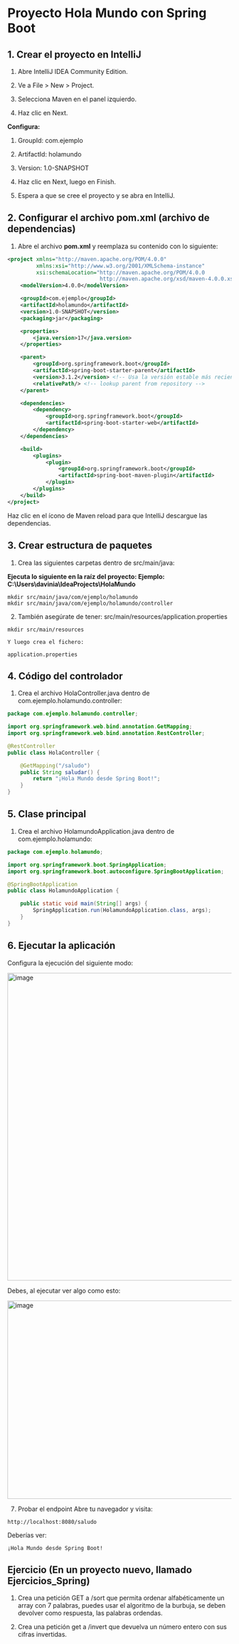 # Proyecto Hola Mundo con Spring Boot

## 1. Crear el proyecto en IntelliJ

1. Abre IntelliJ IDEA Community Edition.

2. Ve a File > New > Project.

3. Selecciona Maven en el panel izquierdo.

4. Haz clic en Next.

**Configura:**

1. GroupId: com.ejemplo

2. ArtifactId: holamundo

3. Version: 1.0-SNAPSHOT

4. Haz clic en Next, luego en Finish.

5. Espera a que se cree el proyecto y se abra en IntelliJ.

## 2. Configurar el archivo pom.xml (archivo de dependencias)

1. Abre el archivo **pom.xml** y reemplaza su contenido con lo siguiente:

```xml
<project xmlns="http://maven.apache.org/POM/4.0.0"
         xmlns:xsi="http://www.w3.org/2001/XMLSchema-instance"
         xsi:schemaLocation="http://maven.apache.org/POM/4.0.0
                             http://maven.apache.org/xsd/maven-4.0.0.xsd">
    <modelVersion>4.0.0</modelVersion>

    <groupId>com.ejemplo</groupId>
    <artifactId>holamundo</artifactId>
    <version>1.0-SNAPSHOT</version>
    <packaging>jar</packaging>

    <properties>
        <java.version>17</java.version>
    </properties>

    <parent>
        <groupId>org.springframework.boot</groupId>
        <artifactId>spring-boot-starter-parent</artifactId>
        <version>3.1.2</version> <!-- Usa la versión estable más reciente -->
        <relativePath/> <!-- lookup parent from repository -->
    </parent>

    <dependencies>
        <dependency>
            <groupId>org.springframework.boot</groupId>
            <artifactId>spring-boot-starter-web</artifactId>
        </dependency>
    </dependencies>

    <build>
        <plugins>
            <plugin>
                <groupId>org.springframework.boot</groupId>
                <artifactId>spring-boot-maven-plugin</artifactId>
            </plugin>
        </plugins>
    </build>
</project>

```
Haz clic en el ícono de Maven reload para que IntelliJ descargue las dependencias.

## 3. Crear estructura de paquetes

1. Crea las siguientes carpetas dentro de src/main/java:

**Ejecuta lo siguiente en la raíz del proyecto: Ejemplo: C:\Users\davinia\IdeaProjects\HolaMundo**

```
mkdir src/main/java/com/ejemplo/holamundo
mkdir src/main/java/com/ejemplo/holamundo/controller
```

2. También asegúrate de tener: src/main/resources/application.properties

```
mkdir src/main/resources

Y luego crea el fichero: 

application.properties

```
## 4. Código del controlador

1. Crea el archivo HolaController.java dentro de com.ejemplo.holamundo.controller:

```java
package com.ejemplo.holamundo.controller;

import org.springframework.web.bind.annotation.GetMapping;
import org.springframework.web.bind.annotation.RestController;

@RestController
public class HolaController {

    @GetMapping("/saludo")
    public String saludar() {
        return "¡Hola Mundo desde Spring Boot!";
    }
}
```
## 5. Clase principal
1. Crea el archivo HolamundoApplication.java dentro de com.ejemplo.holamundo:

```java
package com.ejemplo.holamundo;

import org.springframework.boot.SpringApplication;
import org.springframework.boot.autoconfigure.SpringBootApplication;

@SpringBootApplication
public class HolamundoApplication {

    public static void main(String[] args) {
        SpringApplication.run(HolamundoApplication.class, args);
    }
}
```
## 6. Ejecutar la aplicación

Configura la ejecución del siguiente modo: 

<img width="817" height="692" alt="image" src="https://github.com/user-attachments/assets/3cd797dc-ec8b-4151-a599-4f9f9a5eabbd" />


Debes, al ejecutar ver algo como esto: 

<img width="858" height="446" alt="image" src="https://github.com/user-attachments/assets/a899283b-af11-444a-9db4-5fac8df737f8" />


7. Probar el endpoint
Abre tu navegador y visita:

```
http://localhost:8080/saludo
```

Deberías ver:

```
¡Hola Mundo desde Spring Boot!
```

## Ejercicio (En un proyecto nuevo, llamado Ejercicios_Spring)

1. Crea una petición GET a /sort que permita ordenar alfabéticamente un array con 7 palabras, puedes usar el algoritmo de la burbuja, se deben devolver como respuesta, las palabras ordendas.

2. Crea una petición get a /invert que devuelva un número entero con sus cifras invertidas.
